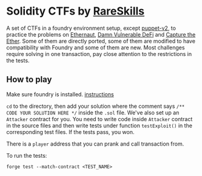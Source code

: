 # Solidity CTFs by [RareSkills](https://www.rareskills.io)

A set of CTFs in a foundry environment setup, except [puppet-v2](puppet-v2-hardhat), to practice the problems on [Ethernaut](https://ethernaut.openzeppelin.com/), [Damn Vulnerable DeFi](https://damnvulnerabledefi.xyz/) and [Capture the Ether](https://capturetheether.com/). Some of them are directly ported, some of them are modified to have compatibility with Foundry and some of them are new. Most challenges require solving in one transaction, pay close attention to the restrictions in the tests.

## How to play
Make sure foundry is installed. [instructions](https://book.getfoundry.sh/getting-started/installation)

`cd` to the directory, then add your solution where the comment says `/** CODE YOUR SOLUTION HERE */` inside the `.sol` file. We've also set up an `Attacker` contract for you. You need to write code inside `Attacker` contract in the source files and then write tests under function `testExploit()` in the corresponding test files. If the tests pass, you won. 

There is a `player` address that you can prank and call transaction from.

To run the tests:
```shell
forge test --match-contract <TEST_NAME>
```